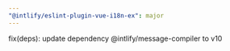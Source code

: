 ```yaml
---
"@intlify/eslint-plugin-vue-i18n-ex": major
---
```


fix(deps): update dependency @intlify/message-compiler to v10
